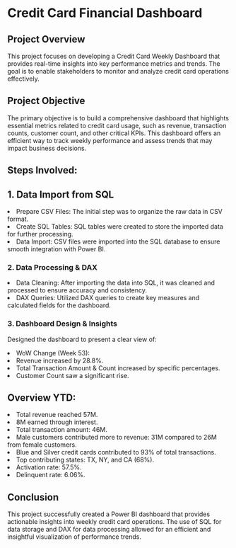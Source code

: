 # Credit Card Financial Dashboard
## Project Overview
This project focuses on developing a Credit Card Weekly Dashboard that provides real-time insights into key performance metrics and trends. The goal is to enable stakeholders to monitor and analyze credit card operations effectively.

## Project Objective
The primary objective is to build a comprehensive dashboard that highlights essential metrics related to credit card usage, such as revenue, transaction counts, customer count, and other critical KPIs. This dashboard offers an efficient way to track weekly performance and assess trends that may impact business decisions.

## Steps Involved:
  ## 1. Data Import from SQL
  <li> Prepare CSV Files: The initial step was to organize the raw data in CSV format. <br>
  <li> Create SQL Tables: SQL tables were created to store the imported data for further processing.  <br>
  <li> Data Import: CSV files were imported into the SQL database to ensure smooth integration with Power BI.  <br>
    
  ### 2. Data Processing & DAX
  <li> Data Cleaning: After importing the data into SQL, it was cleaned and processed to ensure accuracy and consistency.<br>
  <li> DAX Queries: Utilized DAX queries to create key measures and calculated fields for the dashboard.<br>

  ### 3. Dashboard Design & Insights
  Designed the dashboard to present a clear view of: <br>
  <li> WoW Change (Week 53):
  <li> Revenue increased by 28.8%.
  <li> Total Transaction Amount & Count increased by specific percentages.
  <li> Customer Count saw a significant rise.<br>

## Overview YTD:
  <li> Total revenue reached 57M.
  <li> 8M earned through interest.
  <li> Total transaction amount: 46M.
  <li> Male customers contributed more to revenue: 31M compared to 26M from female customers.
  <li> Blue and Silver credit cards contributed to 93% of total transactions.
  <li> Top contributing states: TX, NY, and CA (68%).
  <li> Activation rate: 57.5%.
  <li> Delinquent rate: 6.06%.
    
## Conclusion
This project successfully created a Power BI dashboard that provides actionable insights into weekly credit card operations. The use of SQL for data storage and DAX for data processing allowed for an efficient and insightful visualization of performance trends.

